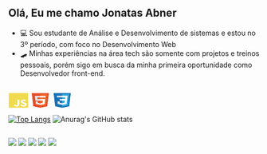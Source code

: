 ## Olá, Eu me chamo Jonatas Abner
- 💻 Sou estudante de Análise e Desenvolvimento de sistemas e estou no 3º período, com foco no Desenvolvimento Web
- 🛹 Minhas experiências na área tech são somente com projetos e treinos pessoais, porém sigo em busca da minha primeira oportunidade como Desenvolvedor front-end.



<div style="display: inline_block"><br>
  <img align="center" alt="Rafa-Js" height="30" width="40" src="https://raw.githubusercontent.com/devicons/devicon/master/icons/javascript/javascript-plain.svg">
  <img align="center" alt="Rafa-HTML" height="30" width="40" src="https://raw.githubusercontent.com/devicons/devicon/master/icons/html5/html5-original.svg">
  <img align="center" alt="Rafa-CSS" height="30" width="40" src="https://raw.githubusercontent.com/devicons/devicon/master/icons/css3/css3-original.svg">

</div>



[![Top Langs](https://github-readme-stats.vercel.app/api/top-langs/?username=JonatasSB)](https://github.com/anuraghazra/github-readme-stats)
![Anurag's GitHub stats](https://github-readme-stats.vercel.app/api?username=JonatasSB&show_icons=true&theme=dark)


##
<div> 
  <a href="https://www.instagram.com/jonatasasb/" target="_blank"><img src="https://img.shields.io/badge/-Instagram-%23E4405F?style=for-the-badge&logo=instagram&logoColor=white" target="_blank"></a>
 <a href="" target="_blank"><img src="https://img.shields.io/badge/Discord-7289DA?style=for-the-badge&logo=discord&logoColor=white" target="_blank"></a> 
  <a href = "mailto:jonatasabnersb@hotmail.com"><img src="https://img.shields.io/badge/Microsoft_Outlook-0078D4?style=for-the-badge&logo=microsoft-outlook&logoColor=white" target="_blank"></a>
  <a href="https://web.telegram.org/k" target="_blank"><img src="https://img.shields.io/badge/Telegram-2CA5E0?style=for-the-badge&logo=telegram&logoColor=white"></a>
  <a href="https://www.linkedin.com/in/jonatas-abner-de-sousa-brito-006710223/" target="_blank"><img src="https://img.shields.io/badge/-LinkedIn-%230077B5?style=for-the-badge&logo=linkedin&logoColor=white" target="_blank"></a> 
</div>
